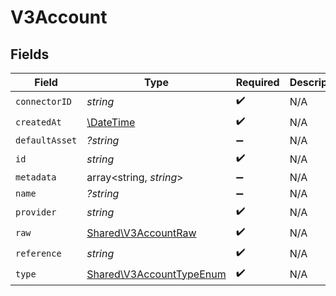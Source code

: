 # V3Account


## Fields

| Field                                                                | Type                                                                 | Required                                                             | Description                                                          |
| -------------------------------------------------------------------- | -------------------------------------------------------------------- | -------------------------------------------------------------------- | -------------------------------------------------------------------- |
| `connectorID`                                                        | *string*                                                             | :heavy_check_mark:                                                   | N/A                                                                  |
| `createdAt`                                                          | [\DateTime](https://www.php.net/manual/en/class.datetime.php)        | :heavy_check_mark:                                                   | N/A                                                                  |
| `defaultAsset`                                                       | *?string*                                                            | :heavy_minus_sign:                                                   | N/A                                                                  |
| `id`                                                                 | *string*                                                             | :heavy_check_mark:                                                   | N/A                                                                  |
| `metadata`                                                           | array<string, *string*>                                              | :heavy_minus_sign:                                                   | N/A                                                                  |
| `name`                                                               | *?string*                                                            | :heavy_minus_sign:                                                   | N/A                                                                  |
| `provider`                                                           | *string*                                                             | :heavy_check_mark:                                                   | N/A                                                                  |
| `raw`                                                                | [Shared\V3AccountRaw](../../Models/Shared/V3AccountRaw.md)           | :heavy_check_mark:                                                   | N/A                                                                  |
| `reference`                                                          | *string*                                                             | :heavy_check_mark:                                                   | N/A                                                                  |
| `type`                                                               | [Shared\V3AccountTypeEnum](../../Models/Shared/V3AccountTypeEnum.md) | :heavy_check_mark:                                                   | N/A                                                                  |